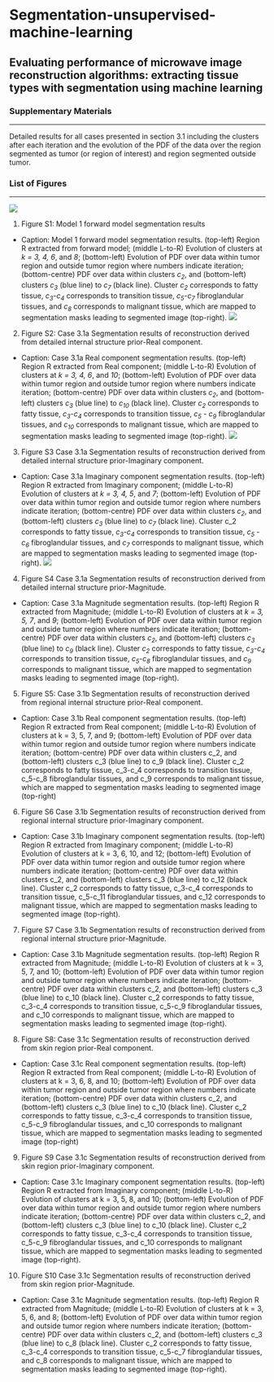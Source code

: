 # Segmentation-unsupervised-machine-learning
## Evaluating performance of microwave image reconstruction algorithms: extracting tissue types with segmentation using machine learning
### Supplementary Materials

***

Detailed results for all cases presented in section 3.1 including the clusters after each iteration and the evolution of the PDF of the data over the region segmented as tumor (or region of interest) and region segmented outside tumor.

### List of Figures

***

![](https://github.com/djkurran/Segmentation-unsupervised-machine-learning/blob/master/Figure%20S1%20Model%201%20forward%20model%20segmentation%20results.png)
1. Figure S1: Model 1 forward model segmentation results
* Caption: Model 1 forward model segmentation results. (top-left) Region R extracted from forward model; (middle L-to-R) Evolution of clusters at *k = 3, 4, 6*, and *8*; (bottom-left) Evolution of PDF over data within tumor region and outside tumor region where numbers indicate iteration; (bottom-centre) PDF over data within clusters *c<sub>2</sub>*, and (bottom-left) clusters *c<sub>3</sub>* (blue line) to *c<sub>7</sub>* (black line). Cluster *c<sub>2</sub>* corresponds to fatty tissue, *c<sub>3</sub>*-*c<sub>4</sub>* corresponds to transition tissue, *c<sub>5</sub>*-*c<sub>7</sub>* fibroglandular tissues, and *c<sub>8</sub>* corresponds to malignant tissue, which are mapped to segmentation masks leading to segmented image (top-right).
![](https://github.com/djkurran/Segmentation-unsupervised-machine-learning/blob/master/Figure%20S2%20Case%203.1a%20Segmentation%20results%20of%20reconstruction%20derived%20from%20detailed%20internal%20structure%20prior-Real%20component.png)
2. Figure S2: Case 3.1a Segmentation results of reconstruction derived from detailed internal structure prior-Real component.
* Caption: Case 3.1a Real component segmentation results. (top-left) Region R extracted from Real component; (middle L-to-R) Evolution of clusters at *k = 3, 4, 6*, and *10*; (bottom-left) Evolution of PDF over data within tumor region and outside tumor region where numbers indicate iteration; (bottom-centre) PDF over data within clusters *c<sub>2</sub>*, and (bottom-left) clusters *c<sub>3</sub>* (blue line) to *c<sub>10</sub>* (black line). Cluster *c<sub>2</sub>* corresponds to fatty tissue, *c<sub>3</sub>*-*c<sub>4</sub>* corresponds to transition tissue, *c<sub>5</sub>* - *c<sub>9</sub>* fibroglandular tissues, and *c<sub>10</sub>* corresponds to malignant tissue, which are mapped to segmentation masks leading to segmented image (top-right).
![](https://github.com/djkurran/Segmentation-unsupervised-machine-learning/blob/master/Figure%20S3%20Case%203.1a%20Segmentation%20results%20of%20reconstruction%20derived%20from%20detailed%20internal%20structure%20prior-Imaginary%20component.png)
3. Figure S3 Case 3.1a Segmentation results of reconstruction derived from detailed internal structure prior-Imaginary component.
* Caption: Case 3.1a Imaginary component segmentation results. (top-left) Region R extracted from Imaginary component; (middle L-to-R) Evolution of clusters at *k = 3, 4, 5*, and *7*; (bottom-left) Evolution of PDF over data within tumor region and outside tumor region where numbers indicate iteration; (bottom-centre) PDF over data within clusters *c<sub>2</sub>*, and (bottom-left) clusters *c<sub>3</sub>* (blue line) to *c<sub>7</sub>* (black line). Cluster c_2 corresponds to fatty tissue, *c<sub>3</sub>*-*c<sub>4</sub>* corresponds to transition tissue, *c<sub>5</sub>* - *c<sub>6</sub>* fibroglandular tissues, and *c<sub>7</sub>* corresponds to malignant tissue, which are mapped to segmentation masks leading to segmented image (top-right).
![](https://github.com/djkurran/Segmentation-unsupervised-machine-learning/blob/master/Figure%20S4%20Case%203.1a%20Segmentation%20results%20of%20reconstruction%20derived%20from%20detailed%20internal%20structure%20prior-Magnitude.png)
4. Figure S4 Case 3.1a Segmentation results of reconstruction derived from detailed internal structure prior-Magnitude.
* Caption: Case 3.1a Magnitude segmentation results. (top-left) Region R extracted from Magnitude; (middle L-to-R) Evolution of clusters at *k = 3, 5, 7*, and *9*; (bottom-left) Evolution of PDF over data within tumor region and outside tumor region where numbers indicate iteration; (bottom-centre) PDF over data within clusters *c<sub>2</sub>*, and (bottom-left) clusters *c<sub>3</sub>* (blue line) to *c<sub>9</sub>* (black line). Cluster *c<sub>2</sub>* corresponds to fatty tissue, *c<sub>3</sub>*-*c<sub>4</sub>* corresponds to transition tissue, *c<sub>5</sub>*-*c<sub>8</sub>* fibroglandular tissues, and *c<sub>9</sub>* corresponds to malignant tissue, which are mapped to segmentation masks leading to segmented image (top-right).
5. Figure S5: Case 3.1b Segmentation results of reconstruction derived from regional internal structure prior-Real component.
* Caption: Case 3.1b Real component segmentation results. (top-left) Region R extracted from Real component; (middle L-to-R) Evolution of clusters at k = 3, 5, 7, and 9; (bottom-left) Evolution of PDF over data within tumor region and outside tumor region where numbers indicate iteration; (bottom-centre) PDF over data within clusters c_2, and (bottom-left) clusters c_3 (blue line) to c_9 (black line). Cluster c_2 corresponds to fatty tissue, c_3-c_4 corresponds to transition tissue, c_5-c_8 fibroglandular tissues, and c_9 corresponds to malignant tissue, which are mapped to segmentation masks leading to segmented image (top-right)
6. Figure S6 Case 3.1b Segmentation results of reconstruction derived from regional internal structure prior-Imaginary component.
* Caption: Case 3.1b Imaginary component segmentation results. (top-left) Region R extracted from Imaginary component; (middle L-to-R) Evolution of clusters at k = 3, 6, 10, and 12; (bottom-left) Evolution of PDF over data within tumor region and outside tumor region where numbers indicate iteration; (bottom-centre) PDF over data within clusters c_2, and (bottom-left) clusters c_3 (blue line) to c_12 (black line). Cluster c_2 corresponds to fatty tissue, c_3-c_4 corresponds to transition tissue, c_5-c_11 fibroglandular tissues, and c_12 corresponds to malignant tissue, which are mapped to segmentation masks leading to segmented image (top-right).
7. Figure S7 Case 3.1b Segmentation results of reconstruction derived from regional internal structure prior-Magnitude.
* Caption: Case 3.1b Magnitude segmentation results. (top-left) Region R extracted from Magnitude; (middle L-to-R) Evolution of clusters at k = 3, 5, 7, and 10; (bottom-left) Evolution of PDF over data within tumor region and outside tumor region where numbers indicate iteration; (bottom-centre) PDF over data within clusters c_2, and (bottom-left) clusters c_3 (blue line) to c_10 (black line). Cluster c_2 corresponds to fatty tissue, c_3-c_4 corresponds to transition tissue, c_5-c_9 fibroglandular tissues, and c_10 corresponds to malignant tissue, which are mapped to segmentation masks leading to segmented image (top-right).
8. Figure S8: Case 3.1c Segmentation results of reconstruction derived from skin region prior-Real component.
* Caption: Case 3.1c Real component segmentation results. (top-left) Region R extracted from Real component; (middle L-to-R) Evolution of clusters at k = 3, 6, 8, and 10; (bottom-left) Evolution of PDF over data within tumor region and outside tumor region where numbers indicate iteration; (bottom-centre) PDF over data within clusters c_2, and (bottom-left) clusters c_3 (blue line) to c_10 (black line). Cluster c_2 corresponds to fatty tissue, c_3-c_4 corresponds to transition tissue, c_5-c_9 fibroglandular tissues, and c_10 corresponds to malignant tissue, which are mapped to segmentation masks leading to segmented image (top-right)
9. Figure S9 Case 3.1c Segmentation results of reconstruction derived from skin region prior-Imaginary component.
* Caption: Case 3.1c Imaginary component segmentation results. (top-left) Region R extracted from Imaginary component; (middle L-to-R) Evolution of clusters at k = 3, 5, 8, and 10; (bottom-left) Evolution of PDF over data within tumor region and outside tumor region where numbers indicate iteration; (bottom-centre) PDF over data within clusters c_2, and (bottom-left) clusters c_3 (blue line) to c_10 (black line). Cluster c_2 corresponds to fatty tissue, c_3-c_4 corresponds to transition tissue, c_5-c_9 fibroglandular tissues, and c_10 corresponds to malignant tissue, which are mapped to segmentation masks leading to segmented image (top-right).
10. Figure S10 Case 3.1c Segmentation results of reconstruction derived from skin region prior-Magnitude.
* Caption: Case 3.1c Magnitude segmentation results. (top-left) Region R extracted from Magnitude; (middle L-to-R) Evolution of clusters at k = 3, 5, 6, and 8; (bottom-left) Evolution of PDF over data within tumor region and outside tumor region where numbers indicate iteration; (bottom-centre) PDF over data within clusters c_2, and (bottom-left) clusters c_3 (blue line) to c_8 (black line). Cluster c_2 corresponds to fatty tissue, c_3-c_4 corresponds to transition tissue, c_5-c_7 fibroglandular tissues, and c_8 corresponds to malignant tissue, which are mapped to segmentation masks leading to segmented image (top-right).
